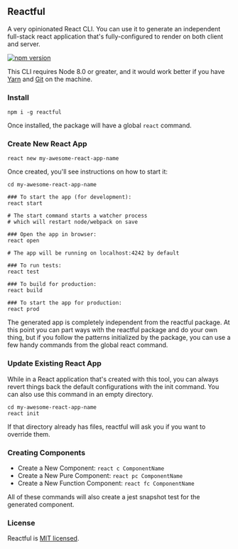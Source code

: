 ## Reactful

A very opinionated React CLI. You can use it to generate an independent full-stack react application that's fully-configured to render on both client and server.

[![npm version](https://badge.fury.io/js/reactful.svg)](https://badge.fury.io/js/reactful)

This CLI requires Node 8.0 or greater, and it would work better if you have [Yarn](https://yarnpkg.com/en/) and [Git](https://git-scm.com/) on the machine.

### Install

    npm i -g reactful

Once installed, the package will have a global ```react``` command.

### Create New React App

    react new my-awesome-react-app-name

Once created, you'll see instructions on how to start it:

    cd my-awesome-react-app-name

    ### To start the app (for development):
    react start

    # The start command starts a watcher process
    # which will restart node/webpack on save

    ### Open the app in browser:
    react open

    # The app will be running on localhost:4242 by default

    ### To run tests:
    react test

    ### To build for production:
    react build

    ### To start the app for production:
    react prod

The generated app is completely independent from the reactful package. At this point you can part ways with the reactful package and do your own thing, but if you follow the patterns initialized by the package, you can use a few handy commands from the global react command.

### Update Existing React App

While in a React application that's created with this tool, you can always revert things back the default configurations with the init command. You can also use this command in an empty directory.

    cd my-awesome-react-app-name
    react init

If that directory already has files, reactful will ask you if you want to override them.

### Creating Components

- Create a New Component: ```react c ComponentName```
- Create a New Pure Component: ```react pc ComponentName```
- Create a New Function Component: ```react fc ComponentName```

All of these commands will also create a jest snapshot test for the generated component.


### License

Reactful is [MIT licensed](./LICENSE).
